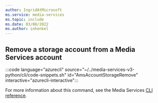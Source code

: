 ```yaml
---
author: IngridAtMicrosoft
ms.service: media-services 
ms.topic: include
ms.date: 03/08/2022
ms.author: inhenkel
---
```


<!--Remove a storage account to a media services account-->

## Remove a storage account from a Media Services account

:::code language="azurecli" source="~/../media-services-v3-python/cli/code-snippets.sh" id="AmsAccountStorageRemove" interactive="azurecli-interactive":::

For more information about this command, see the Media Services [CLI reference](/cli/azure/ams/account/storage?view=azure-cli-latest#az-ams-account-storage-remove).
